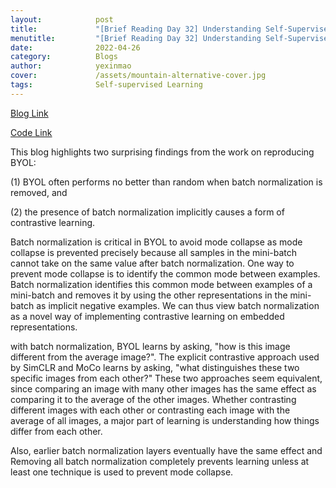 ```yaml
---
layout:            post
title:             "[Brief Reading Day 32] Understanding Self-Supervised and Contrastive Learning with \"Bootstrap Your Own Latent\" (BYOL)"
menutitle:         "[Brief Reading Day 32] Understanding Self-Supervised and Contrastive Learning with \"Bootstrap Your Own Latent\" (BYOL)"
date:              2022-04-26
category:          Blogs
author:            yexinmao
cover:             /assets/mountain-alternative-cover.jpg
tags:              Self-supervised Learning
---
```


[Blog Link](https://generallyintelligent.ai/blog/2020-08-24-understanding-self-supervised-contrastive-learning/)

[Code Link](https://github.com/untitled-ai/self_supervised)

This blog highlights two surprising findings from the work on reproducing BYOL:

(1) BYOL often performs no better than random when batch normalization is removed, and

(2) the presence of batch normalization implicitly causes a form of contrastive learning.

Batch normalization is critical in BYOL to avoid mode collapse as mode collapse is prevented precisely because all samples in the mini-batch cannot take on the same value after batch normalization. One way to prevent mode collapse is to identify the common mode between examples. Batch normalization identifies this common mode between examples of a mini-batch and removes it by using the other representations in the mini-batch as implicit negative examples. We can thus view batch normalization as a novel way of implementing contrastive learning on embedded representations.

with batch normalization, BYOL learns by asking, "how is this image different from the average image?". The explicit contrastive approach used by SimCLR and MoCo learns by asking, "what distinguishes these two specific images from each other?" These two approaches seem equivalent, since comparing an image with many other images has the same effect as comparing it to the average of the other images. Whether contrasting different images with each other or contrasting each image with the average of all images, a major part of learning is understanding how things differ from each other.

Also, earlier batch normalization layers eventually have the same effect and Removing all batch normalization completely prevents learning unless at least one technique is used to prevent mode collapse.
